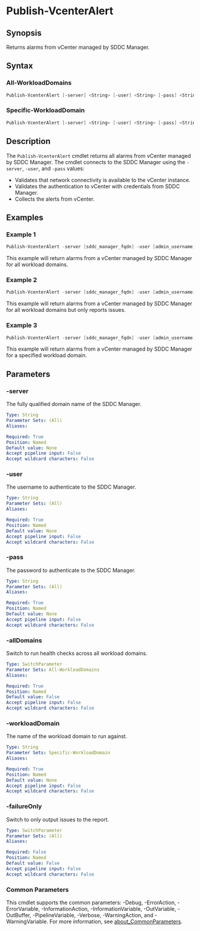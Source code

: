 # Publish-VcenterAlert

## Synopsis

Returns alarms from vCenter managed by SDDC Manager.

## Syntax

### All-WorkloadDomains

```powershell
Publish-VcenterAlert [-server] <String> [-user] <String> [-pass] <String> [-allDomains] [-failureOnly] [<CommonParameters>]
```

### Specific-WorkloadDomain

```powershell
Publish-VcenterAlert [-server] <String> [-user] <String> [-pass] <String> [-workloadDomain] <String> [-failureOnly] [<CommonParameters>]
```

## Description

The `Publish-VcenterAlert` cmdlet returns all alarms from vCenter managed by SDDC Manager.
The cmdlet connects to the SDDC Manager using the `-server`, `-user`, and `-pass` values:

- Validates that network connectivity is available to the vCenter instance.
- Validates the authentication to vCenter with credentials from SDDC Manager.
- Collects the alerts from vCenter.

## Examples

### Example 1

```powershell
Publish-VcenterAlert -server [sddc_manager_fqdn] -user [admin_username] -pass [admin_password] -allDomains
```

This example will return alarms from a vCenter managed by SDDC Manager for all workload domains.

### Example 2

```powershell
Publish-VcenterAlert -server [sddc_manager_fqdn] -user [admin_username] -pass [admin_password] -allDomains -failureOnly
```

This example will return alarms from a vCenter managed by SDDC Manager for all workload domains but only reports issues.

### Example 3

```powershell
Publish-VcenterAlert -server [sddc_manager_fqdn] -user [admin_username] -pass [admin_password] -domain [workload_domain_name]
```

This example will return alarms from a vCenter managed by SDDC Manager for a specified workload domain.

## Parameters

### -server

The fully qualified domain name of the SDDC Manager.

```yaml
Type: String
Parameter Sets: (All)
Aliases:

Required: True
Position: Named
Default value: None
Accept pipeline input: False
Accept wildcard characters: False
```

### -user

The username to authenticate to the SDDC Manager.

```yaml
Type: String
Parameter Sets: (All)
Aliases:

Required: True
Position: Named
Default value: None
Accept pipeline input: False
Accept wildcard characters: False
```

### -pass

The password to authenticate to the SDDC Manager.

```yaml
Type: String
Parameter Sets: (All)
Aliases:

Required: True
Position: Named
Default value: None
Accept pipeline input: False
Accept wildcard characters: False
```

### -allDomains

Switch to run health checks across all workload domains.

```yaml
Type: SwitchParameter
Parameter Sets: All-WorkloadDomains
Aliases:

Required: True
Position: Named
Default value: False
Accept pipeline input: False
Accept wildcard characters: False
```

### -workloadDomain

The name of the workload domain to run against.

```yaml
Type: String
Parameter Sets: Specific-WorkloadDomain
Aliases:

Required: True
Position: Named
Default value: None
Accept pipeline input: False
Accept wildcard characters: False
```

### -failureOnly

Switch to only output issues to the report.

```yaml
Type: SwitchParameter
Parameter Sets: (All)
Aliases:

Required: False
Position: Named
Default value: False
Accept pipeline input: False
Accept wildcard characters: False
```

### Common Parameters

This cmdlet supports the common parameters: -Debug, -ErrorAction, -ErrorVariable, -InformationAction, -InformationVariable, -OutVariable, -OutBuffer, -PipelineVariable, -Verbose, -WarningAction, and -WarningVariable. For more information, see [about_CommonParameters](http://go.microsoft.com/fwlink/?LinkID=113216).
